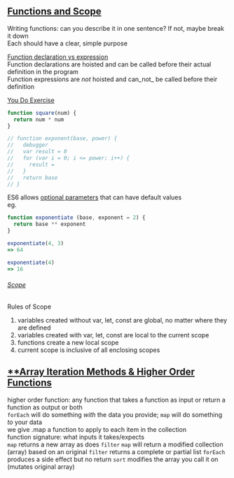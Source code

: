 [**Functions and Scope**](https://git.generalassemb.ly/ga-wdi-lessons/functions-and-scope/tree/WDI20)
------
Writing functions: can you describe it in one sentence? If not, maybe break it down  
Each should have a clear, simple purpose

[Function declaration vs expression](https://git.generalassemb.ly/ga-wdi-lessons/functions-and-scope/tree/WDI20#function-declarations-and-expressions-10-minutes--035)  
Function declarations are hoisted and can be called before their actual definition in the program  
Function expressions are _not_ hoisted and can_not_ be called before their definition  


[You Do Exercise](https://git.generalassemb.ly/ga-wdi-lessons/functions-and-scope/tree/WDI20#you-do---create-a-function-5-minutes--025)
```js
function square(num) {
  return num * num
}

// function exponent(base, power) {
//   debugger
//   var result = 0
//   for (var i = 0; i <= power; i++) {
//     result = 
//   }
//   return base
// }
```

ES6 allows [optional parameters](https://git.generalassemb.ly/ga-wdi-lessons/functions-and-scope/tree/WDI20#optional-parameters) that can have default values  
eg.  
```js
function exponentiate (base, exponent = 2) {
  return base ** exponent
}

exponentiate(4, 3)
=> 64

exponentiate(4)
=> 16
```

###### [Scope](https://git.generalassemb.ly/ga-wdi-lessons/functions-and-scope/tree/WDI20#rules-of-scope-in-js)  
Rules of Scope
1. variables created without var, let, const are global, no matter where they are defined
2. variables created with var, let, const are local to the current scope
3. functions create a new local scope
4. current scope is inclusive of all enclosing scopes

[**Array Iteration Methods & Higher Order Functions](https://git.generalassemb.ly/ga-wdi-lessons/js-higher-order-functions)
------
higher order function: any function that takes a function as input or return a function as output or both  
`forEach` will do something _with_ the data you provide; `map` will do something _to_ your data  
we give .map a function to apply to each item in the collection  
function signature: what inputs it takes/expects  
`map` returns a new array as does `filter`
`map` will return a modified collection (array) based on an original
`filter` returns a complete or partial list
`forEach` produces a side effect but no return
`sort` modifies the array you call it on (mutates original array)  
